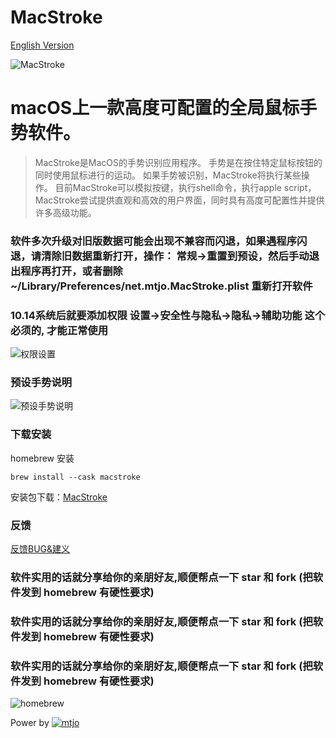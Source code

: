 MacStroke
================================
[English Version](https://github.com/mtjo/MacStroke/blob/master/README_en.md)

![MacStroke](https://github.com/mtjo/MacStroke/raw/release/logo.png)

macOS上一款高度可配置的全局鼠标手势软件。
===
>MacStroke是MacOS的手势识别应用程序。 手势是在按住特定鼠标按钮的同时使用鼠标进行的运动。 如果手势被识别，MacStroke将执行某些操作。
>目前MacStroke可以模拟按键，执行shell命令，执行apple script， MacStroke尝试提供直观和高效的用户界面，同时具有高度可配置性并提供许多高级功能。

### 软件多次升级对旧版数据可能会出现不兼容而闪退，如果遇程序闪退，请清除旧数据重新打开，操作： 常规->重置到预设，然后手动退出程序再打开，或者删除 ~/Library/Preferences/net.mtjo.MacStroke.plist 重新打开软件

###  10.14系统后就要添加权限 设置->安全性与隐私->隐私->辅助功能 这个必须的, 才能正常使用


![权限设置](https://github.com/mtjo/MacStroke/raw/release/help.png)

### 预设手势说明

![预设手势说明](https://github.com/mtjo/MacStroke/raw/release/MacStroke.gif)


### 下载安装
homebrew 安装
``` 
brew install --cask macstroke
```
安装包下载：[MacStroke](https://github.com/mtjo/MacStroke/releases/latest)

### 反馈
[反馈BUG&建义](https://github.com/mtjo/MacStroke/issues)

### 软件实用的话就分享给你的亲朋好友,顺便帮点一下 star 和 fork (把软件发到 homebrew 有硬性要求)
### 软件实用的话就分享给你的亲朋好友,顺便帮点一下 star 和 fork (把软件发到 homebrew 有硬性要求)
### 软件实用的话就分享给你的亲朋好友,顺便帮点一下 star 和 fork (把软件发到 homebrew 有硬性要求)
![homebrew](https://github.com/mtjo/MacStroke/raw/master/homebrew.png)

Power by [![mtjo](https://github.com/mtjo/MacStroke/raw/release/logo-mtjo.png)](http://mtjo.net)


